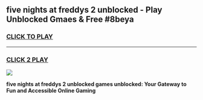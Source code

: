 
## five nights at freddys 2 unblocked - Play Unblocked Gmaes & Free #8beya
<h3>
<a href="https://news.freeplayer.one?title=five_nights_at_freddys_2_unblocked&ref=24F">CLICK TO PLAY</a></h3>
<hr>

<h3>
<a href="https://news.freeplayer.one?title=five_nights_at_freddys_2_unblocked&ref=24F">CLICK 2 PLAY</a>
  
</h3>

<a href="https://news.freeplayer.one?title=five_nights_at_freddys_2_unblocked&ref=24F/"><img src="https://clearcache.store/games.png"></a>


**five nights at freddys 2 unblocked games unblocked: Your Gateway to Fun and Accessible Online Gaming**
